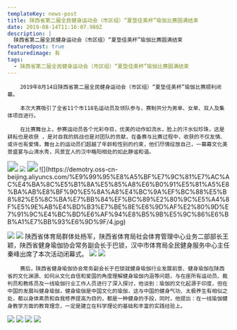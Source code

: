 ```yaml
---
templateKey: news-post
title: 陕西省第二届全民健身运动会（市区组）“夏垫佳美杯”瑜伽比赛圆满结束
date: 2019-08-14T11:16:07.980Z
description: |
  陕西省第二届全民健身运动会（市区组）“夏垫佳美杯”瑜伽比赛圆满结束
featuredpost: true
featuredimage: 有
tags:
  - 陕西省第二届全民健身运动会（市区组）“夏垫佳美杯”瑜伽比赛圆满结束
---
```


        2019年8月14日陕西省第二届全民健身运动会（市区组）“夏垫佳美杯”瑜伽比赛顺利闭幕。

        本次大赛吸引了全省11个市118名运动员及领队参与，赛制共分为男单、女单、双人及集体项目进行。

        在比赛舞台上，参赛运动员各个光彩夺目，优美的动作如流水，脸上的汗水似珍珠，这是耕耘也是收获 ，是对自我的挑战也是对团队的贡献，在备赛与比赛过程中，收获的不仅友情、或许也有爱情，舞台上的运动员们超越了年龄和性别的约束，他们尽情绽放自己，一幕幕文化美景盛宴与山清水秀，风景宜人的汉中略阳相处的如此静谧和谐。

<img src="https://demotry.oss-cn-beijing.aliyuncs.com/%E9%99%95%E8%A5%BF%E7%9C%81%E7%AC%AC%E4%BA%8C%E5%B1%8A%E5%85%A8%E6%B0%91%E5%81%A5%E8%BA%AB%E8%BF%90%E5%8A%A8%E4%BC%9A%EF%BC%88%E5%B8%82%E5%8C%BA%E7%BB%84%EF%BC%89%E2%80%9C%E5%A4%8F%E5%9E%AB%E4%BD%B3%E7%BE%8E%E6%9D%AF%E2%80%9D%E7%91%9C%E4%BC%BD%E6%AF%94%E8%B5%9B%E5%9C%86%E6%BB%A1%E7%BB%93%E6%9D%9F/1.jpg" style="zoom:150%;" />
<img src="https://demotry.oss-cn-beijing.aliyuncs.com/%E9%99%95%E8%A5%BF%E7%9C%81%E7%AC%AC%E4%BA%8C%E5%B1%8A%E5%85%A8%E6%B0%91%E5%81%A5%E8%BA%AB%E8%BF%90%E5%8A%A8%E4%BC%9A%EF%BC%88%E5%B8%82%E5%8C%BA%E7%BB%84%EF%BC%89%E2%80%9C%E5%A4%8F%E5%9E%AB%E4%BD%B3%E7%BE%8E%E6%9D%AF%E2%80%9D%E7%91%9C%E4%BC%BD%E6%AF%94%E8%B5%9B%E5%9C%86%E6%BB%A1%E7%BB%93%E6%9D%9F/2.jpg" style="zoom:80%;" />
<img src="https://demotry.oss-cn-beijing.aliyuncs.com/%E9%99%95%E8%A5%BF%E7%9C%81%E7%AC%AC%E4%BA%8C%E5%B1%8A%E5%85%A8%E6%B0%91%E5%81%A5%E8%BA%AB%E8%BF%90%E5%8A%A8%E4%BC%9A%EF%BC%88%E5%B8%82%E5%8C%BA%E7%BB%84%EF%BC%89%E2%80%9C%E5%A4%8F%E5%9E%AB%E4%BD%B3%E7%BE%8E%E6%9D%AF%E2%80%9D%E7%91%9C%E4%BC%BD%E6%AF%94%E8%B5%9B%E5%9C%86%E6%BB%A1%E7%BB%93%E6%9D%9F/3.jpg" style="zoom:150%;" />
![](https://demotry.oss-cn-beijing.aliyuncs.com/%E9%99%95%E8%A5%BF%E7%9C%81%E7%AC%AC%E4%BA%8C%E5%B1%8A%E5%85%A8%E6%B0%91%E5%81%A5%E8%BA%AB%E8%BF%90%E5%8A%A8%E4%BC%9A%EF%BC%88%E5%B8%82%E5%8C%BA%E7%BB%84%EF%BC%89%E2%80%9C%E5%A4%8F%E5%9E%AB%E4%BD%B3%E7%BE%8E%E6%9D%AF%E2%80%9D%E7%91%9C%E4%BC%BD%E6%AF%94%E8%B5%9B%E5%9C%86%E6%BB%A1%E7%BB%93%E6%9D%9F/4.jpg)

![](https://demotry.oss-cn-beijing.aliyuncs.com/%E9%99%95%E8%A5%BF%E7%9C%81%E7%AC%AC%E4%BA%8C%E5%B1%8A%E5%85%A8%E6%B0%91%E5%81%A5%E8%BA%AB%E8%BF%90%E5%8A%A8%E4%BC%9A%EF%BC%88%E5%B8%82%E5%8C%BA%E7%BB%84%EF%BC%89%E2%80%9C%E5%A4%8F%E5%9E%AB%E4%BD%B3%E7%BE%8E%E6%9D%AF%E2%80%9D%E7%91%9C%E4%BC%BD%E6%AF%94%E8%B5%9B%E5%9C%86%E6%BB%A1%E7%BB%93%E6%9D%9F/5.jpg)
![](https://demotry.oss-cn-beijing.aliyuncs.com/%E9%99%95%E8%A5%BF%E7%9C%81%E7%AC%AC%E4%BA%8C%E5%B1%8A%E5%85%A8%E6%B0%91%E5%81%A5%E8%BA%AB%E8%BF%90%E5%8A%A8%E4%BC%9A%EF%BC%88%E5%B8%82%E5%8C%BA%E7%BB%84%EF%BC%89%E2%80%9C%E5%A4%8F%E5%9E%AB%E4%BD%B3%E7%BE%8E%E6%9D%AF%E2%80%9D%E7%91%9C%E4%BC%BD%E6%AF%94%E8%B5%9B%E5%9C%86%E6%BB%A1%E7%BB%93%E6%9D%9F/6.jpg)
陕西省体育局群体处杨军，陕西省体育局社会体育管理中心业务二部部长王颖，陕西省健身瑜伽协会常务副会长于巴锁，汉中市体育局全民健身服务中心主任秦峰出席了本次活动闭幕式。
![](https://demotry.oss-cn-beijing.aliyuncs.com/%E9%99%95%E8%A5%BF%E7%9C%81%E7%AC%AC%E4%BA%8C%E5%B1%8A%E5%85%A8%E6%B0%91%E5%81%A5%E8%BA%AB%E8%BF%90%E5%8A%A8%E4%BC%9A%EF%BC%88%E5%B8%82%E5%8C%BA%E7%BB%84%EF%BC%89%E2%80%9C%E5%A4%8F%E5%9E%AB%E4%BD%B3%E7%BE%8E%E6%9D%AF%E2%80%9D%E7%91%9C%E4%BC%BD%E6%AF%94%E8%B5%9B%E5%9C%86%E6%BB%A1%E7%BB%93%E6%9D%9F/7.jpg)
![](https://demotry.oss-cn-beijing.aliyuncs.com/%E9%99%95%E8%A5%BF%E7%9C%81%E7%AC%AC%E4%BA%8C%E5%B1%8A%E5%85%A8%E6%B0%91%E5%81%A5%E8%BA%AB%E8%BF%90%E5%8A%A8%E4%BC%9A%EF%BC%88%E5%B8%82%E5%8C%BA%E7%BB%84%EF%BC%89%E2%80%9C%E5%A4%8F%E5%9E%AB%E4%BD%B3%E7%BE%8E%E6%9D%AF%E2%80%9D%E7%91%9C%E4%BC%BD%E6%AF%94%E8%B5%9B%E5%9C%86%E6%BB%A1%E7%BB%93%E6%9D%9F/8.jpg)

        赛后，陕西省健身瑜伽协会常务副会长于巴锁就健身瑜伽行业发展前景、健身瑜伽在陕西省的文化渊源、如何从文化自信和爱国的角度理解健身瑜伽内涵等问题，与在座所有运动员、裁判员和教练员及一线瑜伽行业工作人员进行了深入探讨，他谈到：瑜伽的文化起源于印度，但在中国的发展叫健身瑜伽，健身瑜伽是中国文化的瑜伽，这与中国的健身气功、太极养生有相似之处，都以身体素质和自我修养提高为目的，都是一种健身的手段，同时，他提出：在一线瑜伽健身教学方面的教育理念，一定是建立在科学理论的基础和丰富的实践经验上。

![](https://demotry.oss-cn-beijing.aliyuncs.com/%E9%99%95%E8%A5%BF%E7%9C%81%E7%AC%AC%E4%BA%8C%E5%B1%8A%E5%85%A8%E6%B0%91%E5%81%A5%E8%BA%AB%E8%BF%90%E5%8A%A8%E4%BC%9A%EF%BC%88%E5%B8%82%E5%8C%BA%E7%BB%84%EF%BC%89%E2%80%9C%E5%A4%8F%E5%9E%AB%E4%BD%B3%E7%BE%8E%E6%9D%AF%E2%80%9D%E7%91%9C%E4%BC%BD%E6%AF%94%E8%B5%9B%E5%9C%86%E6%BB%A1%E7%BB%93%E6%9D%9F/9.jpg)
![](https://demotry.oss-cn-beijing.aliyuncs.com/%E9%99%95%E8%A5%BF%E7%9C%81%E7%AC%AC%E4%BA%8C%E5%B1%8A%E5%85%A8%E6%B0%91%E5%81%A5%E8%BA%AB%E8%BF%90%E5%8A%A8%E4%BC%9A%EF%BC%88%E5%B8%82%E5%8C%BA%E7%BB%84%EF%BC%89%E2%80%9C%E5%A4%8F%E5%9E%AB%E4%BD%B3%E7%BE%8E%E6%9D%AF%E2%80%9D%E7%91%9C%E4%BC%BD%E6%AF%94%E8%B5%9B%E5%9C%86%E6%BB%A1%E7%BB%93%E6%9D%9F/10.jpg)
![](https://demotry.oss-cn-beijing.aliyuncs.com/%E9%99%95%E8%A5%BF%E7%9C%81%E7%AC%AC%E4%BA%8C%E5%B1%8A%E5%85%A8%E6%B0%91%E5%81%A5%E8%BA%AB%E8%BF%90%E5%8A%A8%E4%BC%9A%EF%BC%88%E5%B8%82%E5%8C%BA%E7%BB%84%EF%BC%89%E2%80%9C%E5%A4%8F%E5%9E%AB%E4%BD%B3%E7%BE%8E%E6%9D%AF%E2%80%9D%E7%91%9C%E4%BC%BD%E6%AF%94%E8%B5%9B%E5%9C%86%E6%BB%A1%E7%BB%93%E6%9D%9F/11.jpg)
![](https://demotry.oss-cn-beijing.aliyuncs.com/%E9%99%95%E8%A5%BF%E7%9C%81%E7%AC%AC%E4%BA%8C%E5%B1%8A%E5%85%A8%E6%B0%91%E5%81%A5%E8%BA%AB%E8%BF%90%E5%8A%A8%E4%BC%9A%EF%BC%88%E5%B8%82%E5%8C%BA%E7%BB%84%EF%BC%89%E2%80%9C%E5%A4%8F%E5%9E%AB%E4%BD%B3%E7%BE%8E%E6%9D%AF%E2%80%9D%E7%91%9C%E4%BC%BD%E6%AF%94%E8%B5%9B%E5%9C%86%E6%BB%A1%E7%BB%93%E6%9D%9F/12.jpg)
